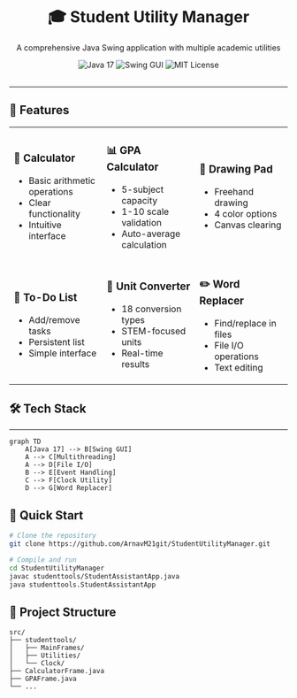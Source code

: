 <div align="center">
  <h1>🎓 Student Utility Manager</h1>
  <p>A comprehensive Java Swing application with multiple academic utilities</p>
  
  <div>
    <img src="https://img.shields.io/badge/Java-17-blue?logo=java" alt="Java 17">
    <img src="https://img.shields.io/badge/GUI-Swing-orange?logo=swing" alt="Swing GUI">
    <img src="https://img.shields.io/badge/License-MIT-green" alt="MIT License">
  </div>
</div>

<br>

---
## 🌟 Features



<table>
  <tr>
    <td width="33%">
      <h3>🧮 Calculator</h3>
      <ul>
        <li>Basic arithmetic operations</li>
        <li>Clear functionality</li>
        <li>Intuitive interface</li>
      </ul>
    </td>
    <td width="33%">
      <h3>📊 GPA Calculator</h3>
      <ul>
        <li>5-subject capacity</li>
        <li>1-10 scale validation</li>
        <li>Auto-average calculation</li>
      </ul>
    </td>
    <td width="33%">
      <h3>🎨 Drawing Pad</h3>
      <ul>
        <li>Freehand drawing</li>
        <li>4 color options</li>
        <li>Canvas clearing</li>
      </ul>
    </td>
  </tr>
  <tr>
    <td>
      <h3>📝 To-Do List</h3>
      <ul>
        <li>Add/remove tasks</li>
        <li>Persistent list</li>
        <li>Simple interface</li>
      </ul>
    </td>
    <td>
      <h3>🔄 Unit Converter</h3>
      <ul>
        <li>18 conversion types</li>
        <li>STEM-focused units</li>
        <li>Real-time results</li>
      </ul>
    </td>
    <td>
      <h3>✏️ Word Replacer</h3>
      <ul>
        <li>Find/replace in files</li>
        <li>File I/O operations</li>
        <li>Text editing</li>
      </ul>
    </td>
  </tr>
</table>




## 🛠️ Tech Stack

---

```mermaid
graph TD
    A[Java 17] --> B[Swing GUI]
    A --> C[Multithreading]
    A --> D[File I/O]
    B --> E[Event Handling]
    C --> F[Clock Utility]
    D --> G[Word Replacer]
```

## 🚀 Quick Start

```bash
# Clone the repository
git clone https://github.com/ArnavM21git/StudentUtilityManager.git

# Compile and run
cd StudentUtilityManager
javac studenttools/StudentAssistantApp.java
java studenttools.StudentAssistantApp
```


## 📂 Project Structure

```
src/
├── studenttools/
│   ├── MainFrames/
│   ├── Utilities/
│   └── Clock/
├── CalculatorFrame.java
├── GPAFrame.java
└── ...
```
